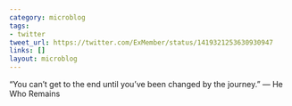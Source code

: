 ```yaml
---
category: microblog
tags:
- twitter
tweet_url: https://twitter.com/ExMember/status/1419321253630930947
links: []
layout: microblog
---
```

“You can’t get to the end until you’ve been changed by the journey.” — He Who Remains
